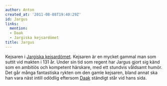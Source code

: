 ```yaml
---
author: Anton
created_at: '2011-08-08T19:40:29Z'
id: Jargus
links:
  mention:
  - Daak
  - Jargiska kejsardömet
title: Jargus
---
```


Kejsaren i [Jargiska kejsardömet]. Kejsaren är en mycket gammal man som suttit vid makten i 131 år.
Under sin tid som regent har Jargus gjort sig känd som en ambitiös och kompetent härskare, med ett
stundvis våldsamt humör. Det går många fantastiska rykten om den gamle kejsaren, bland annat ska han
vara näst intill odödlig eftersom [Daak] ständigt står vid hans sida.

  [Jargiska kejsardömet]: Jargiska_kejsardömet
  [Daak]: Daak
